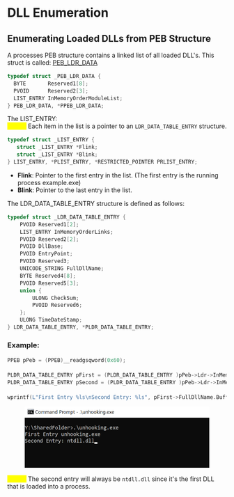 # DLL Enumeration



## Enumerating Loaded DLLs from PEB Structure

&#x20;A processes PEB structure contains a linked list of all loaded DLL's. This struct is called: [PEB\_LDR\_DATA](https://learn.microsoft.com/en-us/windows/win32/api/winternl/ns-winternl-peb\_ldr\_data)

```c
typedef struct _PEB_LDR_DATA {
  BYTE       Reserved1[8];
  PVOID      Reserved2[3];
  LIST_ENTRY InMemoryOrderModuleList;
} PEB_LDR_DATA, *PPEB_LDR_DATA;
```

The LIST\_ENTRY:\
<mark style="color:yellow;">**NOTE:**</mark> Each item in the list is a pointer to an `LDR_DATA_TABLE_ENTRY` structure.

```c
typedef struct _LIST_ENTRY {
   struct _LIST_ENTRY *Flink;
   struct _LIST_ENTRY *Blink;
} LIST_ENTRY, *PLIST_ENTRY, *RESTRICTED_POINTER PRLIST_ENTRY;
```

* **Flink**: Pointer to the first entry in the list. (The first entry is the running process example.exe)
* **Blink**: Pointer to the last entry in the list.

The LDR\_DATA\_TABLE\_ENTRY structure is defined as follows:

```c
typedef struct _LDR_DATA_TABLE_ENTRY {
    PVOID Reserved1[2];
    LIST_ENTRY InMemoryOrderLinks;
    PVOID Reserved2[2];
    PVOID DllBase;
    PVOID EntryPoint;
    PVOID Reserved3;
    UNICODE_STRING FullDllName;
    BYTE Reserved4[8];
    PVOID Reserved5[3];
    union {
        ULONG CheckSum;
        PVOID Reserved6;
    };
    ULONG TimeDateStamp;
} LDR_DATA_TABLE_ENTRY, *PLDR_DATA_TABLE_ENTRY;
```



### Example:

```c
PPEB pPeb = (PPEB)__readgsqword(0x60);

PLDR_DATA_TABLE_ENTRY pFirst = (PLDR_DATA_TABLE_ENTRY )pPeb->Ldr->InMemoryOrderModuleList.Flink;
PLDR_DATA_TABLE_ENTRY pSecond = (PLDR_DATA_TABLE_ENTRY )pPeb->Ldr->InMemoryOrderModuleList.Flink->Flink;

wprintf(L"First Entry %ls\nSecond Entry: %ls", pFirst->FullDllName.Buffer, pSecond->FullDllName.Buffer);

```



<figure><img src="../../.gitbook/assets/image (88).png" alt=""><figcaption></figcaption></figure>

<mark style="color:yellow;">**NOTE:**</mark> The second entry will always be `ntdll.dll` since it's the first DLL that is loaded into a process.

